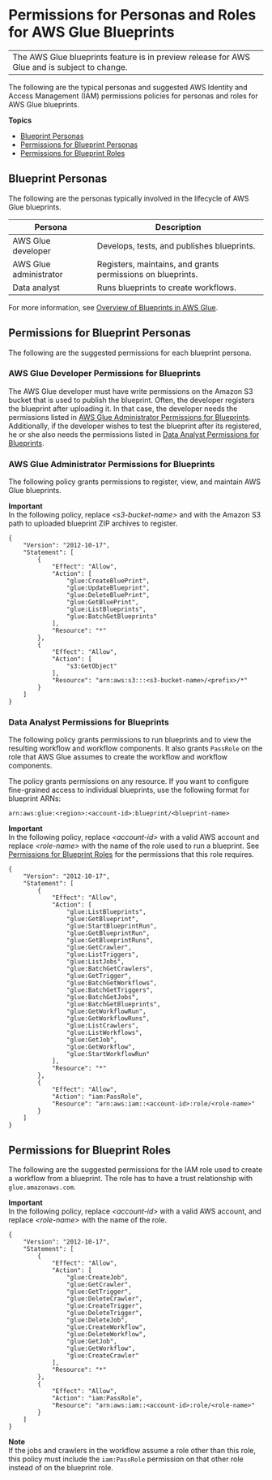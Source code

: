 # Permissions for Personas and Roles for AWS Glue Blueprints<a name="blueprints-personas-permissions"></a>


|  | 
| --- |
| The AWS Glue blueprints feature is in preview release for AWS Glue and is subject to change\. | 

The following are the typical personas and suggested AWS Identity and Access Management \(IAM\) permissions policies for personas and roles for AWS Glue blueprints\.

**Topics**
+ [Blueprint Personas](#blueprints-personas)
+ [Permissions for Blueprint Personas](#blueprints-permssions)
+ [Permissions for Blueprint Roles](#blueprints-role-permissions)

## Blueprint Personas<a name="blueprints-personas"></a>

The following are the personas typically involved in the lifecycle of AWS Glue blueprints\.


| Persona | Description | 
| --- | --- | 
| AWS Glue developer | Develops, tests, and publishes blueprints\. | 
| AWS Glue administrator | Registers, maintains, and grants permissions on blueprints\. | 
| Data analyst | Runs blueprints to create workflows\. | 

For more information, see [Overview of Blueprints in AWS Glue](blueprints-overview.md)\.

## Permissions for Blueprint Personas<a name="blueprints-permssions"></a>

The following are the suggested permissions for each blueprint persona\.



### AWS Glue Developer Permissions for Blueprints<a name="bp-persona-dev"></a>

The AWS Glue developer must have write permissions on the Amazon S3 bucket that is used to publish the blueprint\. Often, the developer registers the blueprint after uploading it\. In that case, the developer needs the permissions listed in [AWS Glue Administrator Permissions for Blueprints](#bp-persona-admin)\. Additionally, if the developer wishes to test the blueprint after its registered, he or she also needs the permissions listed in [Data Analyst Permissions for Blueprints](#bp-persona-analyst)\. 

### AWS Glue Administrator Permissions for Blueprints<a name="bp-persona-admin"></a>

The following policy grants permissions to register, view, and maintain AWS Glue blueprints\.

**Important**  
In the following policy, replace *<s3\-bucket\-name>* and *<prefix>* with the Amazon S3 path to uploaded blueprint ZIP archives to register\.

```
{
    "Version": "2012-10-17",
    "Statement": [
        {
            "Effect": "Allow",
            "Action": [
                "glue:CreateBluePrint",
                "glue:UpdateBlueprint",
                "glue:DeleteBluePrint",                
                "glue:GetBluePrint",
                "glue:ListBlueprints",
                "glue:BatchGetBlueprints"
            ],
            "Resource": "*"
        },
        {
            "Effect": "Allow",
            "Action": [
                "s3:GetObject"
            ],
            "Resource": "arn:aws:s3:::<s3-bucket-name>/<prefix>/*"
        }
    ]
}
```

### Data Analyst Permissions for Blueprints<a name="bp-persona-analyst"></a>

The following policy grants permissions to run blueprints and to view the resulting workflow and workflow components\. It also grants `PassRole` on the role that AWS Glue assumes to create the workflow and workflow components\.

The policy grants permissions on any resource\. If you want to configure fine\-grained access to individual blueprints, use the following format for blueprint ARNs:

```
arn:aws:glue:<region>:<account-id>:blueprint/<blueprint-name>
```

**Important**  
In the following policy, replace *<account\-id>* with a valid AWS account and replace *<role\-name>* with the name of the role used to run a blueprint\. See [Permissions for Blueprint Roles](#blueprints-role-permissions) for the permissions that this role requires\.

```
{
    "Version": "2012-10-17",
    "Statement": [
        {
            "Effect": "Allow",
            "Action": [
                "glue:ListBlueprints",
                "glue:GetBlueprint",
                "glue:StartBlueprintRun",
                "glue:GetBlueprintRun",
                "glue:GetBlueprintRuns",
                "glue:GetCrawler",
                "glue:ListTriggers",
                "glue:ListJobs",
                "glue:BatchGetCrawlers",
                "glue:GetTrigger",
                "glue:BatchGetWorkflows",
                "glue:BatchGetTriggers",
                "glue:BatchGetJobs",
                "glue:BatchGetBlueprints",
                "glue:GetWorkflowRun",
                "glue:GetWorkflowRuns",
                "glue:ListCrawlers",
                "glue:ListWorkflows",
                "glue:GetJob",
                "glue:GetWorkflow",
                "glue:StartWorkflowRun"
            ],
            "Resource": "*"
        },
        {
            "Effect": "Allow",
            "Action": "iam:PassRole",
            "Resource": "arn:aws:iam::<account-id>:role/<role-name>"
        }
    ]
}
```

## Permissions for Blueprint Roles<a name="blueprints-role-permissions"></a>

The following are the suggested permissions for the IAM role used to create a workflow from a blueprint\. The role has to have a trust relationship with `glue.amazonaws.com`\.

**Important**  
In the following policy, replace *<account\-id>* with a valid AWS account, and replace *<role\-name>* with the name of the role\.

```
{
    "Version": "2012-10-17",
    "Statement": [
        {
            "Effect": "Allow",
            "Action": [
                "glue:CreateJob",
                "glue:GetCrawler",
                "glue:GetTrigger",
                "glue:DeleteCrawler",
                "glue:CreateTrigger",
                "glue:DeleteTrigger",
                "glue:DeleteJob",
                "glue:CreateWorkflow",
                "glue:DeleteWorkflow",
                "glue:GetJob",
                "glue:GetWorkflow",
                "glue:CreateCrawler"
            ],
            "Resource": "*"
        },
        {
            "Effect": "Allow",
            "Action": "iam:PassRole",
            "Resource": "arn:aws:iam::<account-id>:role/<role-name>"
        }
    ]
}
```

**Note**  
If the jobs and crawlers in the workflow assume a role other than this role, this policy must include the `iam:PassRole` permission on that other role instead of on the blueprint role\.